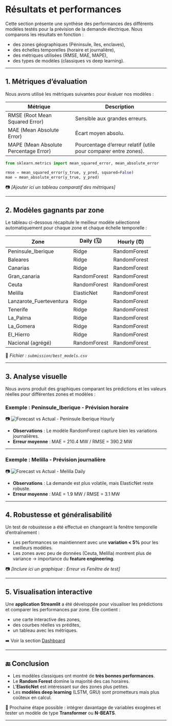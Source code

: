 # Résultats et performances

Cette section présente une synthèse des performances des différents modèles testés pour la prévision de la demande électrique. Nous comparons les résultats en fonction :
- des zones géographiques (Péninsule, îles, enclaves),
- des échelles temporelles (horaire et journalière),
- des métriques utilisées (RMSE, MAE, MAPE),
- des types de modèles (classiques vs deep learning).

---

## 1. Métriques d’évaluation

Nous avons utilisé les métriques suivantes pour évaluer nos modèles :

| **Métrique** | **Description** |
|--------------|------------------|
| RMSE (Root Mean Squared Error) | Sensible aux grandes erreurs. |
| MAE (Mean Absolute Error)      | Écart moyen absolu. |
| MAPE (Mean Absolute Percentage Error) | Pourcentage d’erreur relatif (utile pour comparer entre zones). |

```python
from sklearn.metrics import mean_squared_error, mean_absolute_error

rmse = mean_squared_error(y_true, y_pred, squared=False)
mae = mean_absolute_error(y_true, y_pred)
```

📷 *\[Ajouter ici un tableau comparatif des métriques]*

---

## 2. Modèles gagnants par zone

Le tableau ci-dessous récapitule le meilleur modèle sélectionné automatiquement pour chaque zone et chaque échelle temporelle :

| Zone                     | Daily (🗓️)  | Hourly (⏰)   |
| ------------------------ | ------------ | ------------ |
| Peninsule\_Iberique      | Ridge        | RandomForest |
| Baleares                 | Ridge        | RandomForest |
| Canarias                 | Ridge        | RandomForest |
| Gran\_canaria            | RandomForest | RandomForest |
| Ceuta                    | RandomForest | RandomForest |
| Melilla                  | ElasticNet   | RandomForest |
| Lanzarote\_Fuerteventura | Ridge        | RandomForest |
| Tenerife                 | Ridge        | RandomForest |
| La\_Palma                | Ridge        | RandomForest |
| La\_Gomera               | Ridge        | RandomForest |
| El\_Hierro               | Ridge        | RandomForest |
| Nacional (agrégé)        | RandomForest | RandomForest |

📂 *Fichier : `submission/best_models.csv`*

---

## 3. Analyse visuelle

Nous avons produit des graphiques comparant les prédictions et les valeurs réelles pour différentes zones et modèles :

### Exemple : Peninsule\_Iberique - Prévision horaire

📷 ![Forecast vs Actual - Peninsule Iberique Hourly](../outputs/figures/peninsule_hourly_forecast.png)

* **Observations** : Le modèle RandomForest capture bien les variations journalières.
* **Erreur moyenne** : MAE = 210.4 MW / RMSE = 390.2 MW

---

### Exemple : Melilla - Prévision journalière

📷 ![Forecast vs Actual - Melilla Daily](../outputs/figures/melilla_daily_forecast.png)

* **Observations** : La demande est plus volatile, mais ElasticNet reste robuste.
* **Erreur moyenne** : MAE = 1.9 MW / RMSE = 3.1 MW

---

## 4. Robustesse et généralisabilité

Un test de robustesse a été effectué en changeant la fenêtre temporelle d’entraînement :

* Les performances se maintiennent avec une **variation < 5%** pour les meilleurs modèles.
* Les zones avec peu de données (Ceuta, Melilla) montrent plus de variance → importance du **feature engineering**.

📷 *\[Inclure ici un graphique : Erreur vs Fenêtre de test]*

---

## 5. Visualisation interactive

Une **application Streamlit** a été développée pour visualiser les prédictions et comparer les performances par zone. Elle contient :

* une carte interactive des zones,
* des courbes réelles vs prédites,
* un tableau avec les métriques.

➡️ Voir la section [Dashboard](dashboard.md)

---

## 🔚 Conclusion

* Les modèles classiques ont montré de **très bonnes performances**.
* Le **Random Forest** domine la majorité des cas horaires.
* L'**ElasticNet** est intéressant sur des zones plus petites.
* Les **modèles deep learning** (LSTM, GRU) sont prometteurs mais plus coûteux en calcul.

🎯 Prochaine étape possible : intégrer davantage de variables exogènes et tester un modèle de type **Transformer** ou **N-BEATS**.

---



